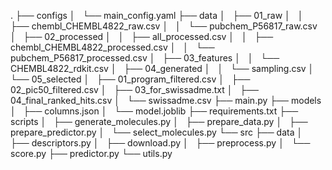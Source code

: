.
├── configs
│   └── main_config.yaml
├── data
│   ├── 01_raw
│   │   ├── chembl_CHEMBL4822_raw.csv
│   │   └── pubchem_P56817_raw.csv
│   ├── 02_processed
│   │   ├── all_processed.csv
│   │   ├── chembl_CHEMBL4822_processed.csv
│   │   └── pubchem_P56817_processed.csv
│   ├── 03_features
│   │   └── CHEMBL4822_rdkit.csv
│   ├── 04_generated
│   │   └── sampling.csv
│   └── 05_selected
│       ├── 01_program_filtered.csv
│       ├── 02_pic50_filtered.csv
│       ├── 03_for_swissadme.txt
│       ├── 04_final_ranked_hits.csv
│       └── swissadme.csv
├── main.py
├── models
│   ├── columns.json
│   └── model.joblib
├── requirements.txt
├── scripts
│   ├── generate_molecules.py
│   ├── prepare_data.py
│   ├── prepare_predictor.py
│   └── select_molecules.py
└── src
    ├── data
    │   ├── descriptors.py
    │   ├── download.py
    │   ├── preprocess.py
    │   └── score.py
    ├── predictor.py
    └── utils.py
